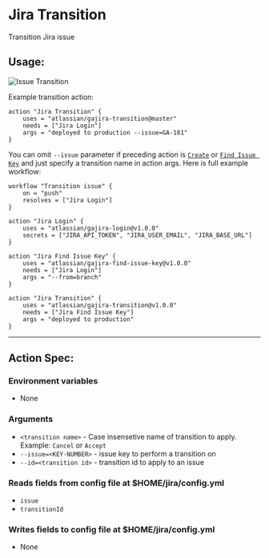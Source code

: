 # Jira Transition
Transition Jira issue

## Usage:
![Issue Transition](../../../assets/example.gif?raw=true)

Example transition action:

    action "Jira Transition" {
        uses = "atlassian/gajira-transition@master"
        needs = ["Jira Login"]
        args = "deployed to production --issue=GA-181"
    }

You can omit `--issue` parameter if preceding action is [`Create`](https://github.com/atlassian/gajira-create) or [`Find Issue Key`](https://github.com/atlassian/gajira-find-issue-key) and just specify a transition name in action args. Here is full example workflow:

    workflow "Transition issue" {
        on = "push"
        resolves = ["Jira Login"]
    }

    action "Jira Login" {
        uses = "atlassian/gajira-login@v1.0.0"
        secrets = ["JIRA_API_TOKEN", "JIRA_USER_EMAIL", "JIRA_BASE_URL"]
    }

    action "Jira Find Issue Key" {
        uses = "atlassian/gajira-find-issue-key@v1.0.0"
        needs = ["Jira Login"]
        args = "--from=branch"
    }
    
    action "Jira Transition" {
        uses = "atlassian/gajira-transition@v1.0.0"
        needs = ["Jira Find Issue Key"]
        args = "deployed to production"
    }

----
## Action Spec:

### Environment variables
- None

### Arguments
- `<transition name>` - Case insensetive name of transition to apply. Example: `Cancel` or `Accept`
- `--issue=<KEY-NUMBER>` - issue key to perform a transition on
- `--id=<transition id>` - transition id to apply to an issue

### Reads fields from config file at $HOME/jira/config.yml
- `issue`
- `transitionId`

### Writes fields to config file at $HOME/jira/config.yml
- None